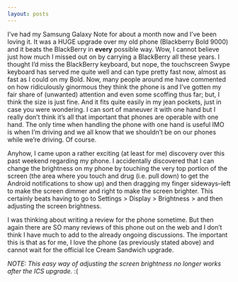 ```yaml
---
layout: posts
---
```


I’ve had my Samsung Galaxy Note for about a month now and I’ve been loving it.  It was a HUGE upgrade over my old phone (Blackberry Bold 9000) and it beats the BlackBerry in __every__ possible way.  Wow, I cannot believe just how much I missed out on by carrying a BlackBerry all these years.  I thought I’d miss the BlackBerry keyboard, but nope, the touchscreen Swype keyboard has served me quite well and can type pretty fast now, almost as fast as I could on my Bold.  Now, many people around me have commented on how ridiculously ginormous they think the phone is and I’ve gotten my fair share of (unwanted) attention and even some scoffing thus far; but, I think the size is just fine.  And it fits quite easily in my jean pockets, just in case you were wondering.  I can sort of maneuver it with one hand but I really don’t think it’s all that important that phones are operable with one hand.  The only time when handling the phone with one hand is useful IMO is when I’m driving and we all know that we shouldn’t be on our phones while we’re driving.  Of course.

Anyhow, I came upon a rather exciting (at least for me) discovery over this past weekend regarding my phone.  I accidentally discovered that I can change the brightness on my phone by touching the very top portion of the screen (the area where you touch and drug (i.e. pull down) to get the Android notifications to show up) and then dragging my finger sideways–left to make the screen dimmer and right to make the screen brighter.  This certainly beats having to go to Settings > Display > Brightness > and then adjusting the screen brightness.

I was thinking about writing a review for the phone sometime.  But then again there are SO many reviews of this phone out on the web and I don’t think I have much to add to the already ongoing discussions.  The important this is that as for me, I love the phone (as previously stated above) and cannot wait for the official Ice Cream Sandwich upgrade.

_NOTE: This easy way of adjusting the screen brightness no longer works after the ICS upgrade._ :(
